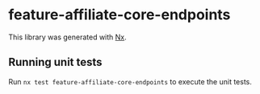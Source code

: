# feature-affiliate-core-endpoints

This library was generated with [Nx](https://nx.dev).

## Running unit tests

Run `nx test feature-affiliate-core-endpoints` to execute the unit tests.
